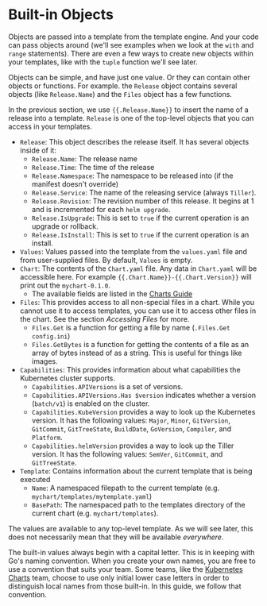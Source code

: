 # Built-in Objects

Objects are passed into a template from the template engine. And your code can pass objects around (we'll see examples when we look at the `with` and `range` statements). There are even a few ways to create new objects within your templates, like with the `tuple` function we'll see later.

Objects can be simple, and have just one value. Or they can contain other objects or functions. For example. the `Release` object contains several objects (like `Release.Name`) and the `Files` object has a few functions.

In the previous section, we use `{{.Release.Name}}` to insert the name of a release into a template. `Release` is one of the top-level objects that you can access in your templates.

- `Release`: This object describes the release itself. It has several objects inside of it:
  - `Release.Name`: The release name
  - `Release.Time`: The time of the release
  - `Release.Namespace`: The namespace to be released into (if the manifest doesn't override)
  - `Release.Service`: The name of the releasing service (always `Tiller`).
  - `Release.Revision`: The revision number of this release. It begins at 1 and is incremented for each `helm upgrade`.
  - `Release.IsUpgrade`: This is set to `true` if the current operation is an upgrade or rollback.
  - `Release.IsInstall`: This is set to `true` if the current operation is an install.
- `Values`: Values passed into the template from the `values.yaml` file and from user-supplied files. By default, `Values` is empty.
- `Chart`: The contents of the `Chart.yaml` file. Any data in `Chart.yaml` will be accessible here. For example `{{.Chart.Name}}-{{.Chart.Version}}` will print out the `mychart-0.1.0`.
  - The available fields are listed in the [Charts Guide](https://github.com/kubernetes/helm/blob/master/docs/charts.md#the-chartyaml-file)
- `Files`: This provides access to all non-special files in a chart. While you cannot use it to access templates, you can use it to access other files in the chart. See the section _Accessing Files_ for more.
  - `Files.Get` is a function for getting a file by name (`.Files.Get config.ini`)
  - `Files.GetBytes` is a function for getting the contents of a file as an array of bytes instead of as a string. This is useful for things like images.
- `Capabilities`: This provides information about what capabilities the Kubernetes cluster supports.
  - `Capabilities.APIVersions` is a set of versions.
  - `Capabilities.APIVersions.Has $version` indicates whether a version (`batch/v1`) is enabled on the cluster.
  - `Capabilities.KubeVersion` provides a way to look up the Kubernetes version. It has the following values: `Major`, `Minor`, `GitVersion`, `GitCommit`, `GitTreeState`, `BuildDate`, `GoVersion`, `Compiler`, and `Platform`.
  - `Capabilities.helmVersion` provides a way to look up the Tiller version. It has the following values: `SemVer`, `GitCommit`, and `GitTreeState`.
- `Template`: Contains information about the current template that is being executed
  - `Name`: A namespaced filepath to the current template (e.g. `mychart/templates/mytemplate.yaml`)
  - `BasePath`: The namespaced path to the templates directory of the current chart (e.g. `mychart/templates`).

The values are available to any top-level template. As we will see later, this does not necessarily mean that they will be available _everywhere_.

The built-in values always begin with a capital letter. This is in keeping with Go's naming convention. When you create your own names, you are free to use a convention that suits your team. Some teams, like the [Kubernetes Charts](https://github.com/kubernetes/charts) team, choose to use only initial lower case letters in order to distinguish local names from those built-in. In this guide, we follow that convention.

